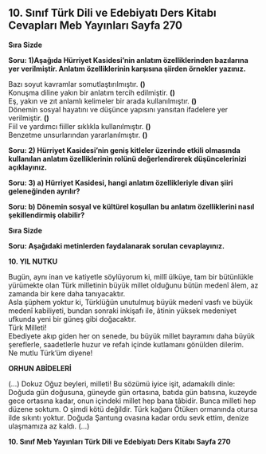 ## 10. Sınıf Türk Dili ve Edebiyatı Ders Kitabı Cevapları Meb Yayınları Sayfa 270

**Sıra Sizde**

**Soru: 1)Aşağıda Hürriyet Kasidesi’nin anlatım özelliklerinden bazılarına yer verilmiştir. Anlatım özelliklerinin karşısına şiirden örnekler yazınız.**

Bazı soyut kavramlar somutlaştırılmıştır. **()**  
 Konuşma diline yakın bir anlatım tercih edilmiştir. **()**  
 Eş, yakın ve zıt anlamlı kelimeler bir arada kullanılmıştır. **()**  
 Dönemin sosyal hayatını ve düşünce yapısını yansıtan ifadelere yer verilmiştir. **()**  
 Fiil ve yardımcı fiiller sıklıkla kullanılmıştır. **()**  
 Benzetme unsurlarından yararlanılmıştır. **()**

**Soru: 2) Hürriyet Kasidesi’nin geniş kitleler üzerinde etkili olmasında kullanılan anlatım özelliklerinin rolünü değerlendirerek düşüncelerinizi açıklayınız.**

**Soru: 3) a) Hürriyet Kasidesi, hangi anlatım özellikleriyle divan şiiri geleneğinden ayrılır?**

**Soru: b) Dönemin sosyal ve kültürel koşullan bu anlatım özelliklerini nasıl şekillendirmiş olabilir?**

**Sıra Sizde**

**Soru: Aşağıdaki metinlerden faydalanarak sorulan cevaplayınız.**

**10. YIL NUTKU**

Bugün, aynı inan ve katiyetle söylüyorum ki, millî ülküye, tam bir bütünlükle yürümekte olan Türk milletinin büyük millet olduğunu bütün medenî âlem, az zamanda bir kere daha tanıyacaktır.  
 Asla şüphem yoktur ki, Türklüğün unutulmuş büyük medenî vasfı ve büyük medenî kabiliyeti, bundan sonraki inkişafı ile, âtinin yüksek medeniyet ufkunda yeni bir güneş gibi doğacaktır.  
 Türk Milleti!  
 Ebediyete akıp giden her on senede, bu büyük millet bayramını daha büyük şereflerle, saadetlerle huzur ve refah içinde kutlamanı gönülden dilerim.  
 Ne mutlu Türk’üm diyene!

**ORHUN ABİDELERİ**

(…) Dokuz Oğuz beyleri, milleti! Bu sözümü iyice işit, adamakıllı dinle: Doğuda gün doğusuna, güneyde gün ortasına, batıda gün batısına, kuzeyde gece ortasına kadar, onun içindeki millet hep bana tâbidir. Bunca milleti hep düzene soktum. O şimdi kötü değildir. Türk kağanı Ötüken ormanında otursa ilde sıkıntı yoktur. Doğuda Şantung ovasına kadar ordu sevk ettim, denize ulaşmamıza az kaldı. (…)

**10. Sınıf Meb Yayınları Türk Dili ve Edebiyatı Ders Kitabı Sayfa 270**